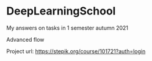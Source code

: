 # DeepLearningSchool
My answers on tasks in 1 semester autumn 2021

Advanced flow

Project url: https://stepik.org/course/101721?auth=login
